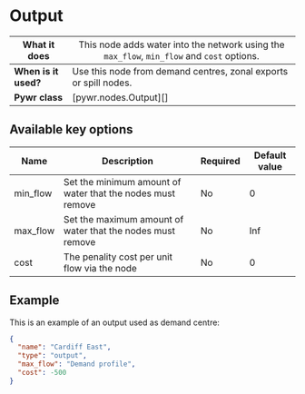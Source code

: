 # Output

| What it does         | <span style="font-weight:normal;">This node adds water into the network using the `max_flow`, `min_flow` and `cost` options.</span> |
|----------------------|-------------------------------------------------------------------------------------------------------------------------------------|
| **When is it used?** | Use this node from demand centres, zonal exports or spill nodes.                                                                    |
| **Pywr class**       | [pywr.nodes.Output][]                                                                                                               |
                                                                                                                                  

## Available key options

| Name     | Description                                                | Required | Default value |
|----------|------------------------------------------------------------|----------|---------------|
| min_flow | Set the minimum amount of water that the nodes must remove | No       | 0             |
| max_flow | Set the maximum amount of water that the nodes must remove | No       | Inf           |
| cost     | The penality cost per unit flow via the node               | No       | 0             |


## Example
This is an example of an output used as demand centre:
```json
{
  "name": "Cardiff East",
  "type": "output",
  "max_flow": "Demand profile",
  "cost": -500
}
```